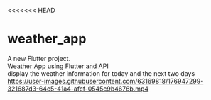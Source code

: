 <<<<<<< HEAD
# weather_app

A new Flutter project.  
Weather App using Flutter and API  
display the weather information for today and the next two days  
https://user-images.githubusercontent.com/63169818/176947299-321687d3-64c5-41a4-afcf-0545c9b4676b.mp4
